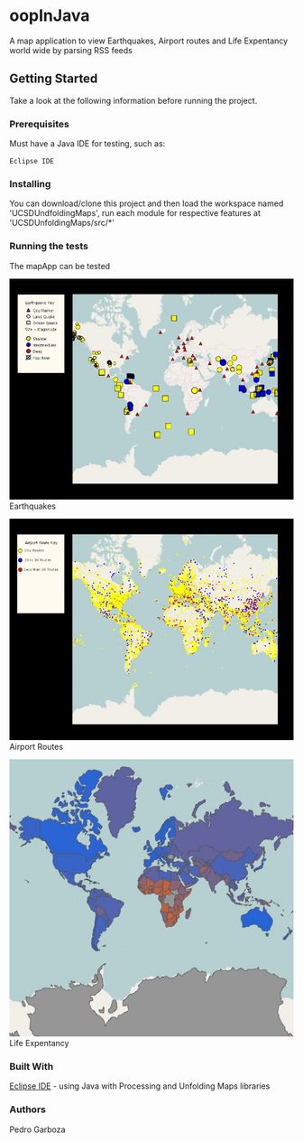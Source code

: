# oopInJava
A map application to view Earthquakes, Airport routes and Life Expentancy world wide by parsing RSS feeds

## Getting Started
Take a look at the following information before running the project.

### Prerequisites
Must have a Java IDE for testing, such as:
```
Eclipse IDE
```

### Installing
You can download/clone this project and then load the workspace named 'UCSDUndfoldingMaps', run each module for respective features at 'UCSDUnfoldingMaps/src/*' 

### Running the tests
The mapApp can be tested 

![Preview Image](/mapAppImage.JPG)
Earthquakes

![Preview Image](/mapAppImage2.JPG)
Airport Routes

![Preview Image](/mapAppImage3.JPG)
Life Expentancy

### Built With
[Eclipse IDE](http://www.eclipse.org/downloads/packages/eclipse-ide-java-developers/keplersr1) - using Java with Processing and Unfolding Maps libraries

### Authors
Pedro Garboza
